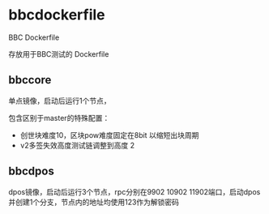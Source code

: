 # bbcdockerfile
BBC Dockerfile

存放用于BBC测试的 Dockerfile


## bbccore
单点镜像，启动后运行1个节点，

包含区别于master的特殊配置：
- 创世块难度10，区块pow难度固定在8bit 以缩短出块周期
- v2多签失效高度测试链调整到高度 2


## bbcdpos
dpos镜像，启动后运行3个节点，rpc分别在9902 10902 11902端口，启动dpos 并创建1个分支，节点内的地址均使用123作为解锁密码